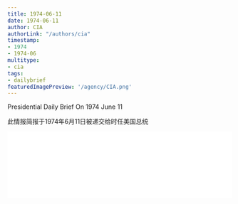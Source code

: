 ```yaml
---
title: 1974-06-11
date: 1974-06-11
author: CIA 
authorLink: "/authors/cia"
timestamp: 
- 1974
- 1974-06
multitype: 
- cia
tags: 
- dailybrief
featuredImagePreview: '/agency/CIA.png'
---
```



Presidential Daily Brief On 1974 June 11

此情报简报于1974年6月11日被递交给时任美国总统

<!--more-->





<div id="over" style="width:100%; overflow:hidden"> <iframe id="sFrame" name="sFrame" frameborder="no" border="0"  allowfullscreen marginwidth="0" scrolling="no" src = " /CIA/1974-06-11.html "  style = " position:absulute; width: 806px; top: 300;" > </iframe> </div>